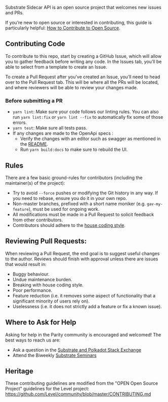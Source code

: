 Substrate Sidecar API is an open source project that welcomes new issues and
PRs.

If you’re new to open source or interested in contributing, this guide is
particularly helpful:
[How to Contribute to Open Source](https://opensource.guide/how-to-contribute/).

## Contributing Code

To contribute to this repo, start by creating a GitHub Issue, which will allow
you to gather feedback before writing any code. In the Issues tab, you’ll be
able to select from a template to create an Issue.

To create a Pull Request after you’ve created an Issue, you’ll need to head over
to the Pull Request tab. This will be where all the PRs will be located, and
where reviewers will be able to review your changes made.

### Before submitting a PR

-   `yarn lint`: Make sure your code follows our linting rules. You can also run `yarn lint:fix` or `yarn lint --fix` to
    automatically fix some of those errors.
-   `yarn test`: Make sure all tests pass.
-   If any changes are made to the OpenApi specs :
    - Verify the changes with an editor such as swagger as mentioned in the [README](https://github.com/paritytech/substrate-api-sidecar/tree/master/docs).
    - Run `yarn build:docs` to make sure to rebuild the UI.

## Rules

There are a few basic ground-rules for contributors (including the maintainer(s)
of the project):

- Try to avoid `--force` pushes or modifying the Git history in any way. If you
  need to rebase, ensure you do it in your own repo.
- Non-master branches, prefixed with a short name moniker (e.g.
  `gav-my-feature`), must be used for ongoing work.
- All modifications must be made in a Pull Request to solicit feedback from
  other contributors.
- Contributors should adhere to the
  [house coding style](https://github.com/paritytech/substrate/blob/master/docs/STYLE_GUIDE.md).

## Reviewing Pull Requests:

When reviewing a Pull Request, the end goal is to suggest useful changes to the
author. Reviews should finish with approval unless there are issues that would
result in:

- Buggy behaviour.
- Undue maintenance burden.
- Breaking with house coding style.
- Poor performance.
- Feature reduction (i.e. it removes some aspect of functionality that a
  significant minority of users rely on).
- Uselessness (i.e. it does not strictly add a feature or fix a known issue).

## Where to Ask for Help

Asking for help in the Parity community is encouraged and welcomed! The best
ways to reach us are:

- Ask a question in the [Substrate and Polkadot Stack Exchange](https://substrate.stackexchange.com/)
- Attend the Biweekly [Substrate Seminars](https://substrate.io/ecosystem/resources/seminar/)

## Heritage

These contributing guidelines are modified from the "OPEN Open Source Project"
guidelines for the Level project:
https://github.com/Level/community/blob/master/CONTRIBUTING.md
